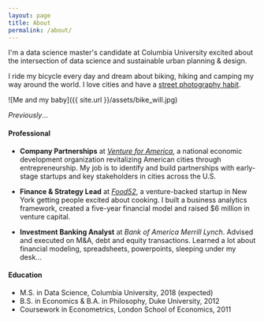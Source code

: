 ```yaml
---
layout: page
title: About
permalink: /about/
---
```


I'm a data science master's candidate at Columbia University excited about the intersection of data science and sustainable urban planning & design.

I ride my bicycle every day and dream about biking, hiking and camping my way around the world. I love cities and have a [street photography habit](https://www.instagram.com/willcgeary/).

![Me and my baby]({{ site.url }}/assets/bike_will.jpg)


*Previously*...

#### Professional
* **Company Partnerships** at [*Venture for America*](http://ventureforamerica.org/), a national economic development organization revitalizing American cities through entrepreneurship. My job is to identify and build partnerships with early-stage startups and key stakeholders in cities across the U.S.

* **Finance & Strategy Lead** at [*Food52*](http://food52.com/), a venture-backed startup in New York getting people excited about cooking. I built a business analytics framework, created a five-year financial model and raised $6 million in venture capital.

* **Investment Banking Analyst** at *Bank of America Merrill Lynch*. Advised and executed on M&A, debt and equity transactions. Learned a lot about financial modeling, spreadsheets, powerpoints, sleeping under my desk...

#### Education
* M.S. in Data Science, Columbia University, 2018 (expected)
* B.S. in Economics & B.A. in Philosophy, Duke University, 2012
* Coursework in Econometrics, London School of Economics, 2011

